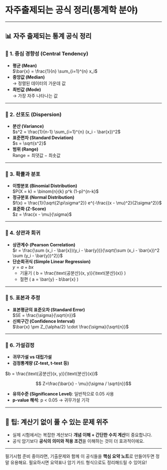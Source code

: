 # 자주출제되는 공식 정리(통계학 분야)
---

## 📊 자주 출제되는 통계 공식 정리

### 📌 1. 중심 경향성 (Central Tendency)
- **평균 (Mean)**  
  $\bar{x} = \frac{1}{n} \sum_{i=1}^{n} x_i$
- **중앙값 (Median)**  
  → 정렬된 데이터의 가운데 값
- **최빈값 (Mode)**  
  → 가장 자주 나타나는 값

---

### 📌 2. 산포도 (Dispersion)
- **분산 (Variance)**  
  $s^2 = \frac{1}{n-1} \sum_{i=1}^{n} (x_i - \bar{x})^2$
- **표준편차 (Standard Deviation)**  
  $s = \sqrt{s^2}$
- **범위 (Range)**  
  $\text{Range} = \text{최댓값} - \text{최솟값}$

---

### 📌 3. 확률과 분포
- **이항분포 (Binomial Distribution)**  
  $P(X = k) = \binom{n}{k} p^k (1-p)^{n-k}$
- **정규분포 (Normal Distribution)**  
  $f(x) = \frac{1}{\sqrt{2\pi\sigma^2}} e^{-\frac{(x - \mu)^2}{2\sigma^2}}$
- **표준화 (Z-Score)**  
  $z = \frac{x - \mu}{\sigma}$

---

### 📌 4. 상관과 회귀
- **상관계수 (Pearson Correlation)**  
  $r = \frac{\sum (x_i - \bar{x})(y_i - \bar{y})}{\sqrt{\sum (x_i - \bar{x})^2 \sum (y_i - \bar{y})^2}}$
- **단순회귀식 (Simple Linear Regression)**  
  $y = a + bx$
  - 기울기 \( b = \frac{\text{공분산}(x, y)}{\text{분산}(x)} \)
  - 절편 \( a = \bar{y} - b\bar{x} \)

---

### 📌 5. 표본과 추정
- **표본평균의 표준오차 (Standard Error)**  
  $SE = \frac{\sigma}{\sqrt{n}}$
- **신뢰구간 (Confidence Interval)**  
  $\bar{x} \pm Z_{\alpha/2} \cdot \frac{\sigma}{\sqrt{n}}$

---

### 📌 6. 가설검정
- **귀무가설 vs 대립가설**
- **검정통계량 (Z-test, t-test 등)**

$b = \frac{\text{공분산}(x, y)}{\text{분산}(x)}$

 
```math
  Z=\frac{\bar{x} - \mu}{\sigma / \sqrt{n}}
```
- **유의수준 (Significance Level)**: 일반적으로 0.05 사용
- **p-value 해석**: p < 0.05 → 귀무가설 기각

---

## 🧠 팁: 계산기 없이 풀 수 있는 문제 위주
- 실제 시험에서는 복잡한 계산보다 **개념 이해 + 간단한 수치 계산**이 중요합니다.
- 공식 암기보다 **공식의 의미와 적용 조건**을 이해하는 것이 더 효과적이에요.

---

필기시험 준비 중이라면, 기출문제와 함께 이 공식들을 **핵심 요약 노트**로 만들어두면 정말 유용해요. 필요하시면 요약표나 암기 카드 형식으로도 정리해드릴 수 있어요!
